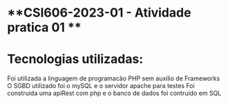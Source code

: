 # **CSI606-2023-01 - Atividade pratica 01  **

# **Tecnologias utilizadas:**

Foi utilizada a linguagem de programacão PHP sem auxilio de Frameworks
O SGBD utilizado foi o mySQL e o servidor apache para testes 
Foi construida uma apiRest com php e o banco de dados foi contruido em SQL 